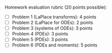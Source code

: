 Homework evaluation rubric (20 points possible):

- [ ] Problem 1 (LaPlace transforms): 4 points
- [ ] Problem 2 (LaPlace for ODEs): 2 points
- [ ] Problem 3 (systems of ODEs): 3 points
- [ ] Problem 4 (PDEs): 3 points
- [ ] Problem 5 (PDEs): 3 points
- [ ] Problem 6  (PDEs and moments): 5 points
